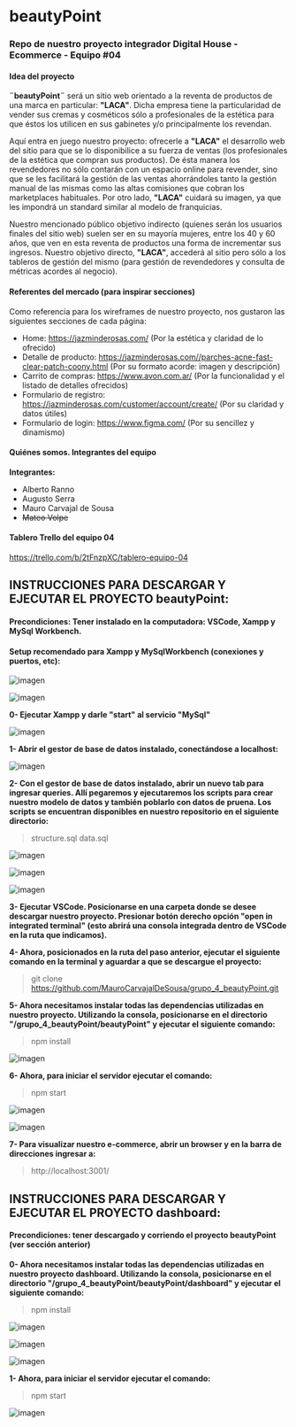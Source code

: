 # beautyPoint

### Repo de nuestro proyecto integrador Digital House - Ecommerce - Equipo #04

#### Idea del proyecto

**¨beautyPoint¨** será un sitio web orientado a la reventa de productos de una marca en particular: **"LACA"**. Dicha empresa tiene la particularidad de vender sus cremas y cosméticos sólo a profesionales de la estética para que éstos los utilicen en sus gabinetes y/o principalmente los revendan.

Aquí entra en juego nuestro proyecto: ofrecerle a **"LACA"** el desarrollo web del sitio para que se lo disponibilice a su fuerza de ventas (los profesionales de la estética que compran sus productos). De ésta manera los revendedores no sólo contarán con un espacio online para revender, sino que se les facilitará la gestión de las ventas ahorrándoles tanto la gestión manual de las mismas como las altas comisiones que cobran los marketplaces habituales. Por otro lado, **"LACA"** cuidará su imagen, ya que les impondrá un standard similar al modelo de franquicias.

Nuestro mencionado público objetivo indirecto (quienes serán los usuarios finales del sitio web) suelen ser en su mayoría mujeres, entre los 40 y 60 años, que ven en esta reventa de productos una forma de incrementar sus ingresos. Nuestro objetivo directo, **"LACA"**, accederá al sitio pero sólo a los tableros de gestión del mismo (para gestión de revendedores y consulta de métricas acordes al negocio).

#### Referentes del mercado (para inspirar secciones)

Como referencia para los wireframes de nuestro proyecto, nos gustaron las siguientes secciones de cada página:

- Home: https://jazminderosas.com/ (Por la estética y claridad de lo ofrecido)
- Detalle de producto: https://jazminderosas.com//parches-acne-fast-clear-patch-coony.html (Por su formato acorde: imagen y descripción)
- Carrito de compras: https://www.avon.com.ar/ (Por la funcionalidad y el listado de detalles ofrecidos)
- Formulario de registro: https://jazminderosas.com/customer/account/create/ (Por su claridad y datos útiles)
- Formulario de login: https://www.figma.com/ (Por su sencillez y dinamismo)

#### Quiénes somos. Integrantes del equipo

**Integrantes:**

- Alberto Ranno
- Augusto Serra
- Mauro Carvajal de Sousa
- ~~Mateo Volpe~~

#### Tablero Trello del equipo 04

https://trello.com/b/2tFnzpXC/tablero-equipo-04

## INSTRUCCIONES PARA DESCARGAR Y EJECUTAR EL PROYECTO beautyPoint:
#### Precondiciones: Tener instalado en la computadora: VSCode, Xampp y MySql Workbench.
#### Setup recomendado para Xampp y MySqlWorkbench (conexiones y puertos, etc):

![imagen](https://user-images.githubusercontent.com/1665906/184036913-a4105f01-6b93-4e46-9ba4-345ceb08fa49.png)

![imagen](https://user-images.githubusercontent.com/1665906/184036981-220b35ed-126f-49a0-9960-92b645a85df2.png)


**0- Ejecutar Xampp y darle "start" al servicio "MySql"**

![imagen](https://user-images.githubusercontent.com/1665906/184035403-b14b8306-274c-4dd4-bf1d-44b9f30ad464.png)


**1- Abrir el gestor de base de datos instalado, conectándose a localhost:**

![imagen](https://user-images.githubusercontent.com/1665906/184036521-a607f176-c9e4-493e-a23f-e01d61948d66.png)

**2- Con el gestor de base de datos instalado, abrir un nuevo tab para ingresar queries. Allí pegaremos y ejecutaremos los scripts para crear nuestro modelo de datos y también poblarlo con datos de pruena. Los scripts se encuentran disponibles en nuestro repositorio en el siguiente directorio:**
> structure.sql
> data.sql

![imagen](https://user-images.githubusercontent.com/1665906/184038881-f433e5a7-5401-446d-8e14-3de3143ed42f.png)

![imagen](https://user-images.githubusercontent.com/1665906/184038909-daf0eccd-2c28-4910-9d07-770aadcf5a86.png)

![imagen](https://user-images.githubusercontent.com/1665906/184039695-83a2dd3a-ad73-44d5-a125-f9ce83e26c57.png)


**3- Ejecutar VSCode. Posicionarse en una carpeta donde se desee descargar nuestro proyecto. Presionar botón derecho opción "open in integrated terminal" (esto abrirá una consola integrada dentro de VSCode en la ruta que indicamos).**

**4- Ahora, posicionados en la ruta del paso anterior, ejecutar el siguiente comando en la terminal y aguardar a que se descargue el proyecto:**
> git clone https://github.com/MauroCarvajalDeSousa/grupo_4_beautyPoint.git

**5- Ahora necesitamos instalar todas las dependencias utilizadas en nuestro proyecto. Utilizando la consola, posicionarse en el directorio "/grupo_4_beautyPoint/beautyPoint" y ejecutar el siguiente comando:**
> npm install

![imagen](https://user-images.githubusercontent.com/1665906/184040299-3351cb9b-c83c-44b4-a0d3-23e40c39e42c.png)


**6- Ahora, para iniciar el servidor ejecutar el comando:**
> npm start

![imagen](https://user-images.githubusercontent.com/1665906/184040421-b2c69a00-ea22-4c11-90d8-9a3312ca7908.png)

![imagen](https://user-images.githubusercontent.com/1665906/184043438-df1b2c9e-5f27-4b7d-a225-c0b09daf06f2.png)


**7- Para visualizar nuestro e-commerce, abrir un browser y en la barra de direcciones ingresar a:**
> http://localhost:3001/


## INSTRUCCIONES PARA DESCARGAR Y EJECUTAR EL PROYECTO dashboard:
#### Precondiciones: tener descargado y corriendo el proyecto beautyPoint (ver sección anterior)

**0- Ahora necesitamos instalar todas las dependencias utilizadas en nuestro proyecto dashboard. Utilizando la consola, posicionarse en el directorio "/grupo_4_beautyPoint/beautyPoint/dashboard" y ejecutar el siguiente comando:**
> npm install

![imagen](https://user-images.githubusercontent.com/1665906/184041634-06fbd8e2-2ca1-46d2-9a24-1e6dcf499450.png)

![imagen](https://user-images.githubusercontent.com/1665906/184041703-e9646bd6-4610-4c47-bb64-7218b49f93cf.png)

![imagen](https://user-images.githubusercontent.com/1665906/184041798-27dfc09c-bc31-4ce5-a203-8bf5d812a193.png)


**1- Ahora, para iniciar el servidor ejecutar el comando:**
> npm start

![imagen](https://user-images.githubusercontent.com/1665906/184043262-50eab6df-9310-4ea4-9eef-4c099cb24546.png)


